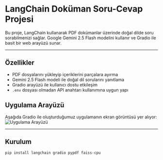 # LangChain Doküman Soru-Cevap Projesi

Bu proje, LangChain kullanarak PDF dokümanlar üzerinde doğal dilde soru sorabilmenizi sağlar. Google Gemini 2.5 Flash modelini kullanır ve Gradio ile basit bir web arayüzü sunar.

---

## Özellikler

- PDF dosyalarını yükleyip içeriklerini parçalara ayırma
- Gemini 2.5 Flash modeli ile doğal dil sorularını yanıtlama
- Gradio arayüzü ile kullanıcı dostu etkileşim
- `.env` dosyası olmadan API anahtarı kullanımına uygun yapı

## Uygulama Arayüzü
Aşağıda Gradio ile oluşturduğumuz uygulamanın ekran görüntüsü yer alıyor:
![Uygulama Arayüzü](assets/screenshot.png)

---

## Kurulum

```bash
pip install langchain gradio pypdf faiss-cpu


